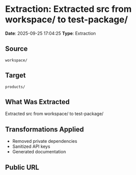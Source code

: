 # Extraction: Extracted src from workspace/ to test-package/

**Date**: 2025-09-25 17:04:25
**Type**: Extraction

## Source
`workspace/`

## Target
`products/`

## What Was Extracted
Extracted src from workspace/ to test-package/

## Transformations Applied
- Removed private dependencies
- Sanitized API keys
- Generated documentation

## Public URL

